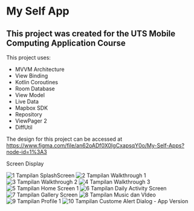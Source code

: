 # My Self App
This project was created for the UTS Mobile Computing Application Course
--

This project uses:
- MVVM Architecture
- View Binding
- Kotlin Coroutines
- Room Database
- View Model
- Live Data
- Mapbox SDK
- Repository
- ViewPager 2
- DiffUtil

The design for this project can be accessed at https://www.figma.com/file/an62oADf0X0IgCxapsqY0o/My-Self-Apps?node-id=1%3A3

Screen Display

![1  Tampilan SplashScreen](https://user-images.githubusercontent.com/62690663/169723274-2645336d-98a3-44d5-8fa6-8556e9b30d79.jpg)
![2  Tampilan Walkthrough 1](https://user-images.githubusercontent.com/62690663/169723276-382003f7-0295-4de3-9c49-001f8da0d658.jpg)
![3  Tampilan Walkthrough 2](https://user-images.githubusercontent.com/62690663/169723279-35133f49-adb5-48f1-be35-1718d0a02449.jpg)
![4  Tampilan Walkthrough 3](https://user-images.githubusercontent.com/62690663/169723267-b0d54380-fb8b-4440-a82b-783997e22f9a.jpg)
![5  Tampilan Home Screen 1](https://user-images.githubusercontent.com/62690663/169723273-a00d4caa-35c6-4e6d-8236-dae0c4c5329e.jpg)
![6  Tampilan Daily Activity Screen](https://user-images.githubusercontent.com/62690663/169723293-61bae2e6-3c9c-4e50-9b22-61b403ccfb8c.jpg)
![7  Tampilan Gallery Screen](https://user-images.githubusercontent.com/62690663/169723296-8e63fe4f-94e7-4c70-9d6f-be42a1631571.jpg)
![8  Tampilan Music dan VIdeo](https://user-images.githubusercontent.com/62690663/169723297-c06801b2-c4cd-49b7-b004-3ecd088d024f.jpg)
![9  Tampilan Profile 1](https://user-images.githubusercontent.com/62690663/169723286-bfe07a22-d4bb-450d-a3de-c95dd9e48dcf.jpg)
![10  Tampilan Custome Alert Dialog - App Version](https://user-images.githubusercontent.com/62690663/169723307-5dee3872-5a27-4a3f-b6ae-fc6a19b2b95f.jpg)
